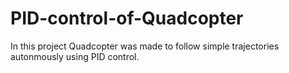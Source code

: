 # PID-control-of-Quadcopter
In this project Quadcopter was made to follow simple trajectories autonmously using PID control.

